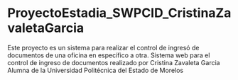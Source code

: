 # ProyectoEstadia_SWPCID_CristinaZavaletaGarcia
Este proyecto es un sistema para realizar el control de ingresó de documentos de una oficina en específico a otra.
Sistema web para el control de ingreso de documentos realizado por Cristina Zavaleta Garcia Alumna de la Universidad Politécnica del Estado de Morelos
